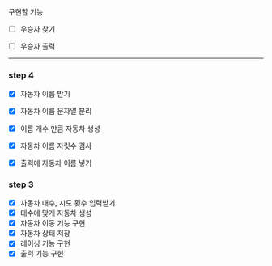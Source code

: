 구현할 기능
* [ ] 우승자 찾기
* [ ] 우승자 출력


---
### step 4
* [X] 자동차 이름 받기
* [X] 자동차 이름 문자열 분리
* [X] 이름 개수 만큼 자동차 생성
* [X] 자동차 이름 자릿수 검사
* [X] 출력에 자동차 이름 넣기


### step 3
* [X] 자동차 대수, 시도 횟수 입력받기
* [X] 대수에 맞게 자동차 생성
* [X] 자동차 이동 기능 구현
* [X] 자동차 상태 저장
* [X] 레이싱 기능 구현
* [X] 출력 기능 구현